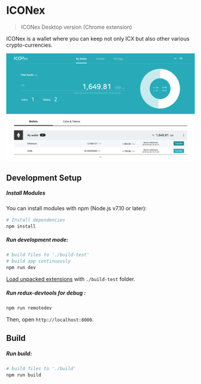 # ICONex
> ICONex Desktop version (Chrome extension)

ICONex is a wallet where you can keep not only ICX but also other various crypto-currencies.

![](./public/resource/readme_image.png)

## Development Setup

##### Install Modules

You can install modules with npm (Node.js v7.10 or later):

```sh
# Install dependencies
npm install
```

##### Run development mode:

```sh
# build files to './build-test'
# build app continuously
npm run dev
```

[Load unpacked extensions](https://developer.chrome.com/extensions/getstarted#unpacked) with `./build-test` folder.


##### Run redux-devtools for debug :
```sh
npm run remotedev
```
Then, open `http://localhost:8000`.


## Build

##### Run build:

```sh
# build files to './build'
npm run build
```
